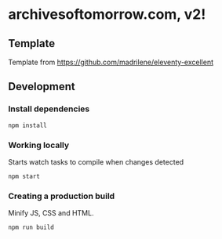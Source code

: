 # archivesoftomorrow.com, v2!

## Template

Template from https://github.com/madrilene/eleventy-excellent 


## Development

### Install dependencies

```
npm install
```

### Working locally

Starts watch tasks to compile when changes detected

```
npm start
```

### Creating a production build

Minify JS, CSS and HTML.

```
npm run build
```





